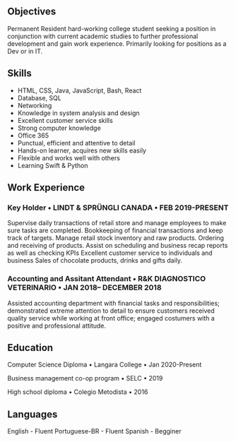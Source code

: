 ## Objectives
Permanent Resident hard-working college student seeking a position in conjunction with current academic studies to further professional development and gain work experience. Primarily looking for positions as a Dev or in IT.

## Skills
- HTML, CSS, Java, JavaScript, Bash, React
- Database, SQL
- Networking
- Knowledge in system analysis and design
- Excellent customer service skills 
- Strong computer knowledge
- Office 365
- Punctual, efficient and attentive to detail 
- Hands-on learner, acquires new skills easily
- Flexible and works well with others
- Learning Swift & Python



## Work Experience
### Key Holder • LINDT & SPRÜNGLI CANADA • FEB 2019-PRESENT
Supervise daily transactions of retail store and manage employees to make sure tasks are completed.
Bookkeeping of financial transactions and keep track of targets.
Manage retail stock inventory and raw products. Ordering and receiving of products.
Assist on scheduling and business recap reports as well as checking KPIs
Excellent customer service to individuals and business
Sales of chocolate products, drinks and gifts daily.

### Accounting and Assitant Attendant • R&K DIAGNOSTICO VETERINARIO • JAN 2018– DECEMBER 2018
Assisted accounting department with financial tasks and responsibilities; demonstrated extreme attention to detail to ensure customers received quality service while working at front office; engaged costumers with a positive and professional attitude.

## Education
Computer Science Diploma • Langara College • Jan 2020-Present

Business management co-op program • SELC • 2019

High school diploma • Colegio Metodista • 2016

## Languages
English - Fluent
Portuguese-BR - Fluent
Spanish - Begginer
